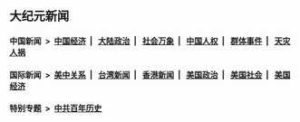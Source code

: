 ## 大纪元新闻

#### 中国新闻 &nbsp;>&nbsp; [中国经济](indexes/ncid283/README.md?08120045) &nbsp;| &nbsp; [大陆政治](indexes/ncid277/README.md?08120045) &nbsp;| &nbsp; [社会万象](indexes/ncid282/README.md?08120045) &nbsp;| &nbsp; [中国人权](indexes/ncid278/README.md?08120045) &nbsp;| &nbsp; [群体事件](indexes/ncid279/README.md?08120045) &nbsp;| &nbsp; [天灾人祸](indexes/ncid280/README.md?08120045)

#### 国际新闻 &nbsp;>&nbsp; [美中关系](indexes/nf1412576/README.md?08120045) &nbsp;| &nbsp; [台湾新闻](indexes/ncid1349361/README.md?08120045) &nbsp;| &nbsp; [香港新闻](indexes/ncid1349362/README.md?08120045) &nbsp;| &nbsp; [美国政治](indexes/ncid1078159/README.md?08120045) &nbsp;| &nbsp; [美国社会](indexes/ncid1078160/README.md?08120045) &nbsp;| &nbsp; [美国经济](indexes/ncid1078158/README.md?08120045)

#### 特别专题 &nbsp;>&nbsp; [中共百年历史](https://github.com/epoch-news/epoch-special/blob/master/README.md?08120045)  
